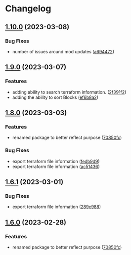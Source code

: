 # Changelog

## [1.10.0](https://github.com/GoogleCloudPlatform/deploystack/compare/terraform/v1.9.0...terraform/v1.10.0) (2023-03-08)


### Bug Fixes

* number of issues around mod updates ([a694472](https://github.com/GoogleCloudPlatform/deploystack/commit/a694472f68184030fad2f47bac32d12188921420))

## [1.9.0](https://github.com/GoogleCloudPlatform/deploystack/compare/terraform/v1.8.0...terraform/v1.9.0) (2023-03-07)


### Features

* adding ability to search terraform information. ([2f391f2](https://github.com/GoogleCloudPlatform/deploystack/commit/2f391f2d1cc84567c2a81a06064f56073ba4951a))
* adding the ability to sort Blocks ([ef6b8a2](https://github.com/GoogleCloudPlatform/deploystack/commit/ef6b8a24bbaa7f5f12517b54386345747f18f4f5))

## [1.8.0](https://github.com/GoogleCloudPlatform/deploystack/compare/terraform/v1.6.1...terraform/v1.8.0) (2023-03-03)


### Features

* renamed package to better reflect purpose ([70850fc](https://github.com/GoogleCloudPlatform/deploystack/commit/70850fce76e7402261d9ae31177ffeaddec1722b))


### Bug Fixes

* export terraform file information ([fedb9d9](https://github.com/GoogleCloudPlatform/deploystack/commit/fedb9d95b20d209b5759a36f7568dea8c81ae170))
* export terraform file information ([ac51436](https://github.com/GoogleCloudPlatform/deploystack/commit/ac514363d61ddc07f688ab9f69c0977b06981115))

## [1.6.1](https://github.com/GoogleCloudPlatform/deploystack/compare/terraform/v1.6.0...terraform/v1.6.1) (2023-03-01)


### Bug Fixes

* export terraform file information ([289c988](https://github.com/GoogleCloudPlatform/deploystack/commit/289c988653b96d5b1085d232241c1578443539db))

## [1.6.0](https://github.com/GoogleCloudPlatform/deploystack/compare/terraform-v1.5.0...terraform/v1.6.0) (2023-02-28)


### Features

* renamed package to better reflect purpose ([70850fc](https://github.com/GoogleCloudPlatform/deploystack/commit/70850fce76e7402261d9ae31177ffeaddec1722b))
